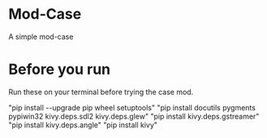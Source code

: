# Mod-Case
A simple mod-case

# Before you run

Run these on your terminal before trying the case mod.

"pip install --upgrade pip wheel setuptools"
"pip install docutils pygments pypiwin32 kivy.deps.sdl2 kivy.deps.glew"
"pip install kivy.deps.gstreamer"
"pip install kivy.deps.angle"
"pip install kivy"
